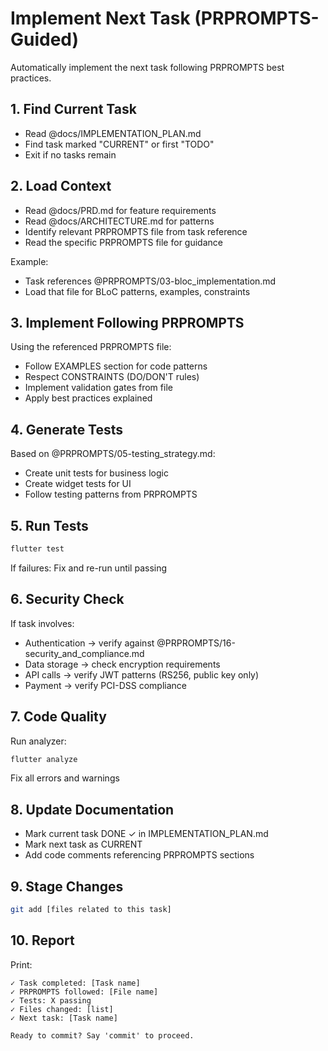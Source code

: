 # Implement Next Task (PRPROMPTS-Guided)

Automatically implement the next task following PRPROMPTS best practices.

## 1. Find Current Task
- Read @docs/IMPLEMENTATION_PLAN.md
- Find task marked "CURRENT" or first "TODO"
- Exit if no tasks remain

## 2. Load Context
- Read @docs/PRD.md for feature requirements
- Read @docs/ARCHITECTURE.md for patterns
- Identify relevant PRPROMPTS file from task reference
- Read the specific PRPROMPTS file for guidance

Example:
- Task references @PRPROMPTS/03-bloc_implementation.md
- Load that file for BLoC patterns, examples, constraints

## 3. Implement Following PRPROMPTS
Using the referenced PRPROMPTS file:
- Follow EXAMPLES section for code patterns
- Respect CONSTRAINTS (DO/DON'T rules)
- Implement validation gates from file
- Apply best practices explained

## 4. Generate Tests
Based on @PRPROMPTS/05-testing_strategy.md:
- Create unit tests for business logic
- Create widget tests for UI
- Follow testing patterns from PRPROMPTS

## 5. Run Tests
```bash
flutter test
```
If failures: Fix and re-run until passing

## 6. Security Check
If task involves:
- Authentication → verify against @PRPROMPTS/16-security_and_compliance.md
- Data storage → check encryption requirements
- API calls → verify JWT patterns (RS256, public key only)
- Payment → verify PCI-DSS compliance

## 7. Code Quality
Run analyzer:
```bash
flutter analyze
```
Fix all errors and warnings

## 8. Update Documentation
- Mark current task DONE ✓ in IMPLEMENTATION_PLAN.md
- Mark next task as CURRENT
- Add code comments referencing PRPROMPTS sections

## 9. Stage Changes
```bash
git add [files related to this task]
```

## 10. Report
Print:
```
✓ Task completed: [Task name]
✓ PRPROMPTS followed: [File name]
✓ Tests: X passing
✓ Files changed: [list]
✓ Next task: [Task name]

Ready to commit? Say 'commit' to proceed.
```
